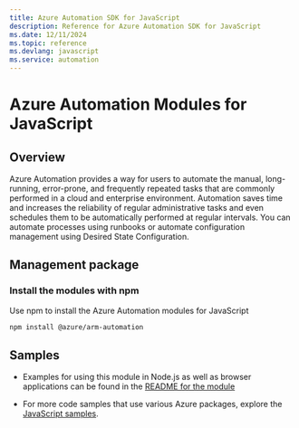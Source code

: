 ```yaml
---
title: Azure Automation SDK for JavaScript
description: Reference for Azure Automation SDK for JavaScript
ms.date: 12/11/2024
ms.topic: reference
ms.devlang: javascript
ms.service: automation
---
```

# Azure Automation Modules for JavaScript

## Overview

Azure Automation provides a way for users to automate the manual, long-running, error-prone, and frequently repeated tasks that are commonly performed in a cloud and enterprise environment. Automation saves time and increases the reliability of regular administrative tasks and even schedules them to be automatically performed at regular intervals. You can automate processes using runbooks or automate configuration management using Desired State Configuration.

## Management package

### Install the modules with npm

Use npm to install the Azure Automation modules for JavaScript

```bash
npm install @azure/arm-automation
```

## Samples

* Examples for using this module in Node.js as well as browser applications can be found in the [README for the module](https://www.npmjs.com/package/@azure/arm-automation)

* For more code samples that use various Azure packages, explore the [JavaScript samples](https://docs.microsoft.com/samples/browse/?languages=javascript).